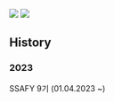 
![](https://img.shields.io/badge/python-blue)
![](https://camo.githubusercontent.com/cb6733dd691a2b86cb9940a8353e763bd673b5d1967bbee7355067d21b5aa6df/68747470733a2f2f696d672e736869656c64732e696f2f62616467652f2d4a6176612d3030373339363f7374796c653d666c61742d737175617265266c6f676f3d6a617661266c6f676f436f6c6f723d7768697465)



## History
### 2023
SSAFY 9기 (01.04.2023 ~)
